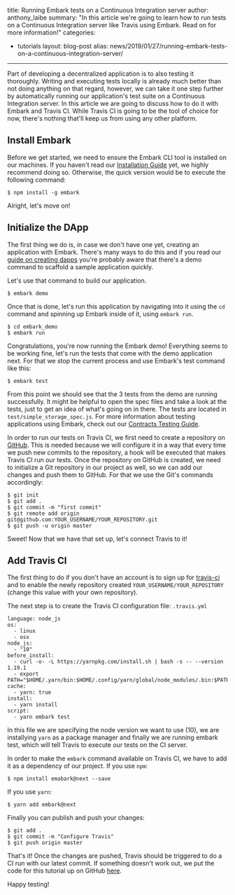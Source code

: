 title: Running Embark tests on a Continuous Integration server
author: anthony_laibe
summary: "In this article we're going to learn how to run tests on a Continuous Integration server like Travis using Embark. Read on for more information!"
categories:
  - tutorials
layout: blog-post
alias: news/2019/01/27/running-embark-tests-on-a-continuous-integration-server/
---

Part of developing a decentralized application is to also testing it thoroughly. Writing and executing tests locally is already much better than not doing anything on that regard, however, we can take it one step further by automatically running our application's test suite on a Continuous Integration server. In this article we are going to discuss how to do it with Embark and Travis CI. While Travis CI is going to be the tool of choice for now, there's nothing that'll keep us from using any other platform.

## Install Embark

Before we get started, we need to ensure the Embark CLI tool is installed on our machines. If you haven't read our [Installation Guide](/docs/installation.html) yet, we highly recommend doing so. Otherwise, the quick version would be to execute the following command:

```
$ npm install -g embark
```

Alright, let's move on!

## Initialize the DApp

The first thing we do is, in case we don't have one yet, creating an application with Embark. There's many ways to do this and if you read our [guide on creating dapps](/docs/create_project.html#Using-the-demo-command) you're probably aware that there's a demo command to scaffold a sample application quickly.

Let's use that command to build our application.

```
$ embark demo
```

Once that is done, let's run this application by navigating into it using the `cd` command and spinning up Embark inside of it, using `embark run`.

```
$ cd embark_demo
$ embark run
```

Congratulations, you're now running the Embark demo! Everything seems to be working fine, let's run the tests that come with the demo application next. For that we stop the current process and use Embark's test command like this:

```
$ embark test
```

From this point we should see that the 3 tests from the demo are running successfully. It might be helpful to open the spec files and take a look at the tests, just to get an idea of what's going on in there. The tests are located in `test/simple_storage_spec.js`. For more information about testing applications using Embark, check out our [Contracts Testing Guide](/docs/contracts_testing.html).

In order to run our tests on Travis CI, we first need to create a repository on [GitHub](https://github.com/). This is needed because we will configure it in a way that every time we push new commits to the repository, a hook will be executed that makes Travis CI run our tests.
Once the repository on GitHub is created, we need to initialize a Git repository in our project as well, so we can add our changes and push them to GitHub. For that we use the Git's commands accordingly:

```
$ git init
$ git add .
$ git commit -m "first commit"
$ git remote add origin git@github.com:YOUR_USERNAME/YOUR_REPOSITORY.git
$ git push -u origin master
```

Sweet! Now that we have that set up, let's connect Travis to it!

## Add Travis CI

The first thing to do if you don't have an account is to sign up for [travis-ci](https://travis-ci.org) and to enable the newly repository created
`YOUR_USERNAME/YOUR_REPOSITORY` (change this value with your own repository).

The next step is to create the Travis CI configuration file: `.travis.yml`

```
language: node_js
os:
  - linux
  - osx
node_js:
  - "10"
before_install:
  - curl -o- -L https://yarnpkg.com/install.sh | bash -s -- --version 1.19.1
  - export PATH="$HOME/.yarn/bin:$HOME/.config/yarn/global/node_modules/.bin:$PATH"
cache:
  - yarn: true
install:
  - yarn install
script:
  - yarn embark test
```

In this file we are specifying the node version we want to use (10), we are installying `yarn` as a package manager and finally we are running embark test, which will tell Travis to execute our tests on the CI server.

In order to make the `embark` command available on Travis CI, we have to add it as a dependency of our project.
If you use `npm`:

```
$ npm install emabark@next --save
```

If you use `yarn`:

```
$ yarn add embark@next
```

Finally you can publish and push your changes:

```
$ git add .
$ git commit -m "Configure Travis"
$ git push origin master
```


That's it! Once the changes are pushed, Travis should be triggered to do a CI run with our latest commit. If something doesn't work out, we put the code for this tutorial up on GitHub [here](https://github.com/alaibe/embark-demo-travis).

Happy testing!
